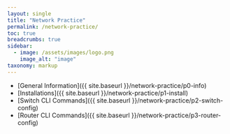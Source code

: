 ```yaml
---
layout: single
title: "Network Practice"
permalink: /network-practice/
toc: true
breadcrumbs: true
sidebar:
  - image: /assets/images/logo.png
    image_alt: "image"
taxonomy: markup
---
```


- [General Information]({{ site.baseurl }}/network-practice/p0-info)
- [Installations]({{ site.baseurl }}/network-practice/p1-install)
- [Switch CLI Commands]({{ site.baseurl }}/network-practice/p2-switch-config)
- [Router CLI Commands]({{ site.baseurl }}/network-practice/p3-router-config)

